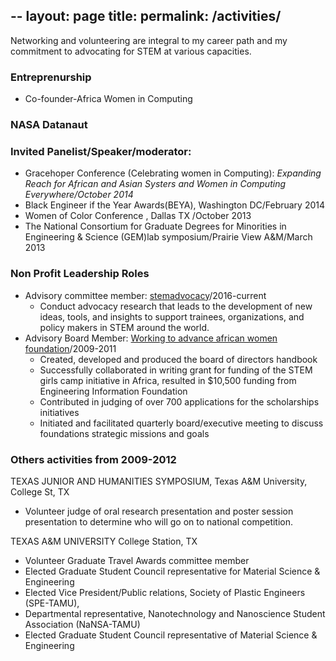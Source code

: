 --
layout: page
title:
permalink: /activities/
---
Networking and volunteering are integral to my career path and my commitment to advocating for STEM at various capacities.

### Entreprenurship
* Co-founder-Africa Women in Computing

### NASA Datanaut

### Invited Panelist/Speaker/moderator:
* Gracehoper Conference (Celebrating women in Computing):
*Expanding Reach for African and Asian Systers and Women in Computing Everywhere/October 2014*
* Black Engineer if the Year Awards(BEYA), Washington DC/February 2014
* Women of Color Conference , Dallas TX /October 2013   
* The National Consortium for Graduate Degrees for Minorities in Engineering & Science (GEM)lab symposium/Prairie View A&M/March 2013

### Non Profit Leadership Roles   
* Advisory committee member: [stemadvocacy](https://www.stemadvocacy.org/our-team/)/2016-current
   * Conduct advocacy research that leads to the development of new ideas, tools, and insights to support trainees, organizations, and policy makers in STEM around the world.
* Advisory Board Member: [Working to advance african women foundation](http://waawfoundation.org/)/2009-2011
    * Created, developed and produced the board of directors handbook
    * Successfully collaborated in writing grant for funding of the STEM girls camp initiative in Africa, resulted in $10,500 funding from Engineering Information Foundation
    * Contributed in judging of over 700 applications for the scholarships initiatives
    * Initiated and facilitated quarterly board/executive meeting to discuss foundations strategic missions and goals

### Others activities from 2009-2012

TEXAS JUNIOR AND HUMANITIES SYMPOSIUM, Texas A&M University, College St, TX
* Volunteer judge of oral research presentation and poster session presentation to determine who will go on to national competition.

TEXAS A&M UNIVERSITY  College Station, TX
* Volunteer Graduate Travel Awards committee member
* Elected Graduate Student Council representative for Material Science & Engineering  
* Elected Vice President/Public relations, Society of Plastic Engineers (SPE-TAMU),                                                                             
* Departmental representative, Nanotechnology and Nanoscience Student Association (NaNSA-TAMU)
* Elected Graduate Student Council representative of Material Science & Engineering         
